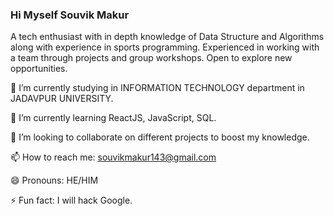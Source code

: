 
### Hi Myself Souvik Makur
A tech enthusiast with in depth knowledge of Data
Structure and Algorithms
along with experience in
sports programming.
Experienced in working with
a team through projects and
group workshops.
Open to explore new
opportunities. 

🔭 I’m currently studying in INFORMATION TECHNOLOGY department in JADAVPUR UNIVERSITY.

🌱 I’m currently learning ReactJS, JavaScript, SQL.

👯 I’m looking to collaborate on different projects to boost my knowledge.

📫 How to reach me: souvikmakur143@gmail.com

😄 Pronouns: HE/HIM

⚡ Fun fact: I will hack Google.



